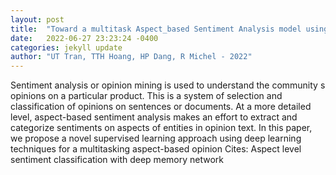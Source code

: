 ```yaml
---
layout: post
title:  "Toward a multitask Aspect_based Sentiment Analysis model using deep learning"
date:   2022-06-27 23:23:24 -0400
categories: jekyll update
author: "UT Tran, TTH Hoang, HP Dang, R Michel - 2022"
---
```

Sentiment analysis or opinion mining is used to understand the community s opinions on a particular product. This is a system of selection and classification of opinions on sentences or documents. At a more detailed level, aspect-based sentiment analysis makes an effort to extract and categorize sentiments on aspects of entities in opinion text. In this paper, we propose a novel supervised learning approach using deep learning techniques for a multitasking aspect-based opinion  Cites: Aspect level sentiment classification with deep memory network